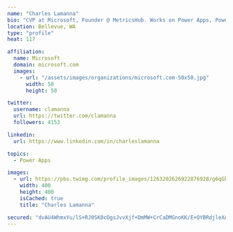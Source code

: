 ```yaml
---
name: "Charles Lamanna"
bio: "CVP at Microsoft, Founder @ MetricsHub. Works on Power Apps, Power Automate, Power Virtual Agent, Common Data Service and Dynamics 365."
location: Bellevue, WA
type: "profile"
heat: 117

affiliation:
  name: Microsoft
  domain: microsoft.com
  images:
    - url: "/assets/images/organizations/microsoft.com-50x50.jpg"
      width: 50
      height: 50

twitter:
  username: clamanna
  url: https://twitter.com/clamanna
  followers: 4153

linkedin:
  url: https://www.linkedin.com/in/charleslamanna

topics:
  - Power Apps

images:
  - url: https://pbs.twimg.com/profile_images/1263202626922876928/g6qGbHZ-_400x400.jpg
    width: 400
    height: 400
    isCached: true
    title: "Charles Lamanna"

secured: "dvAU4WhmxYu/lS+RJ0SK0cOgsJvvXjf+DmMW+CrCaDMGnoKK/E+OYBRdjleXAZf0KhAWWXgjceib76Ud/hma+wp9b7MShh0gE62I+H1B8tHODLRQX9UHdWkDzIxBk1Dd2Qe78BSs1+P2uz7392d41lXvuGNRBe/FgcWyxnEcMCphL5V0/KnXBjSN7dhlRAPk+cTTRIuPdjF76FbC5aW8Xy7wyBFneRwKAQf2sz8+trgzfkI8TiEEP4T/9XOU2RLn//DO1B8BiXM4OLP9GmWhS88V39M6ilEyuQHzy7nE2ZTexjw5IFcuwPgXxpEaxUoExFtEDnhWVsQlp5J/pBlP2Nsg9LDP+1FuOWvf6C3WShcNaKqUSV4pX4wHZaeXc+Xew2pbxu404eGCNu1+gSUrgWZvKt0Xih8A4OKWv25DLXc=;1DRfKxQDli0RFuGAxbZe9Q=="
---
```


